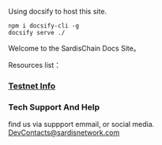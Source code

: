 Using docsify to host this site.

```
npm i docsify-cli -g
docsify serve ./
```

Welcome to the SardisChain Docs Site。

Resources list：

### [Testnet Info](testnet.md)

### Tech Support And Help

find us via suppport emmail, or social media.
<DevContacts@sardisnetwork.com>
